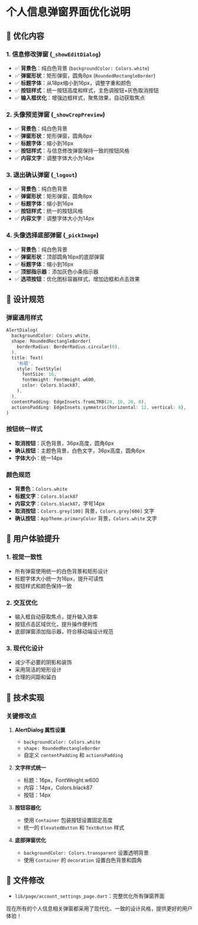 # 个人信息弹窗界面优化说明

## 🎯 优化内容

### 1. 信息修改弹窗 (`_showEditDialog`)
- ✅ **背景色**：纯白色背景 (`backgroundColor: Colors.white`)
- ✅ **弹窗形状**：矩形弹窗，圆角8px (`RoundedRectangleBorder`)
- ✅ **标题字体**：从18px缩小到16px，调整字重和颜色
- ✅ **按钮样式**：统一按钮高度和样式，主色调按钮+灰色取消按钮
- ✅ **输入框优化**：增强边框样式，聚焦效果，自动获取焦点

### 2. 头像预览弹窗 (`_showCropPreview`)
- ✅ **背景色**：纯白色背景
- ✅ **弹窗形状**：矩形弹窗，圆角8px
- ✅ **标题字体**：缩小到16px
- ✅ **按钮样式**：与信息修改弹窗保持一致的按钮风格
- ✅ **内容文字**：调整字体大小为14px

### 3. 退出确认弹窗 (`_logout`)
- ✅ **背景色**：纯白色背景
- ✅ **弹窗形状**：矩形弹窗，圆角8px
- ✅ **标题字体**：缩小到16px
- ✅ **按钮样式**：统一的按钮风格
- ✅ **内容文字**：调整字体大小为14px

### 4. 头像选择底部弹窗 (`_pickImage`)
- ✅ **背景色**：纯白色背景
- ✅ **弹窗形状**：顶部圆角16px的底部弹窗
- ✅ **标题字体**：缩小到16px
- ✅ **顶部指示器**：添加灰色小条指示器
- ✅ **选项按钮**：优化图标容器样式，增加边框和点击效果

## 🎨 设计规范

### 弹窗通用样式
```dart
AlertDialog(
  backgroundColor: Colors.white,
  shape: RoundedRectangleBorder(
    borderRadius: BorderRadius.circular(8),
  ),
  title: Text(
    '标题',
    style: TextStyle(
      fontSize: 16,
      fontWeight: FontWeight.w600,
      color: Colors.black87,
    ),
  ),
  contentPadding: EdgeInsets.fromLTRB(20, 16, 20, 8),
  actionsPadding: EdgeInsets.symmetric(horizontal: 12, vertical: 8),
)
```

### 按钮统一样式
- **取消按钮**：灰色背景，36px高度，圆角6px
- **确认按钮**：主题色背景，白色文字，36px高度，圆角6px
- **字体大小**：统一14px

### 颜色规范
- **背景色**：`Colors.white`
- **标题文字**：`Colors.black87`
- **内容文字**：`Colors.black87`，字号14px
- **取消按钮**：`Colors.grey[100]` 背景，`Colors.grey[600]` 文字
- **确认按钮**：`AppTheme.primaryColor` 背景，`Colors.white` 文字

## 📱 用户体验提升

### 1. 视觉一致性
- 所有弹窗使用统一的白色背景和矩形设计
- 标题字体大小统一为16px，提升可读性
- 按钮样式和颜色保持一致

### 2. 交互优化
- 输入框自动获取焦点，提升输入效率
- 按钮点击区域优化，提升操作便利性
- 底部弹窗添加指示器，符合移动端设计规范

### 3. 现代化设计
- 减少不必要的阴影和装饰
- 采用简洁的矩形设计
- 合理的间距和留白

## 🔧 技术实现

### 关键修改点
1. **AlertDialog 属性设置**
   - `backgroundColor: Colors.white`
   - `shape: RoundedRectangleBorder`
   - 自定义 `contentPadding` 和 `actionsPadding`

2. **文字样式统一**
   - 标题：16px，FontWeight.w600
   - 内容：14px，Colors.black87
   - 按钮：14px

3. **按钮容器化**
   - 使用 `Container` 包装按钮设置固定高度
   - 统一的 `ElevatedButton` 和 `TextButton` 样式

4. **底部弹窗优化**
   - `backgroundColor: Colors.transparent` 设置透明背景
   - 使用 `Container` 的 `decoration` 设置白色背景和圆角

## 📝 文件修改
- `lib/page/account_settings_page.dart`：完整优化所有弹窗界面

现在所有的个人信息相关弹窗都采用了现代化、一致的设计风格，提供更好的用户体验！

